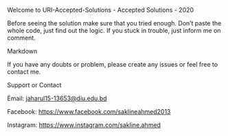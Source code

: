 Welcome to URI-Accepted-Solutions - Accepted Solutions - 2020

Before seeing the solution make sure that you tried enough. Don’t paste the whole code, just find out the logic. If you stuck in trouble, just inform me on comment.

Markdown

If you have any doubts or problem, please create any issues or feel free to contact me.

Support or Contact

Email: jaharul15-13653@diu.edu.bd

Facebook: https://www.facebook.com/saklineahmed2013

Instagram: https://www.instagram.com/sakline.ahmed
